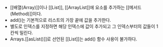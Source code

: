 - [[배열(Array)]]이나 [[List]], [[ArrayList]]에 요소를 추가하는 [[메서드(Method)]]이다.
- add()는 기본적으로 리스트의 가장 끝에 값을 추가한다.
- 별도로 인덱스를 지정하면 해당 인덱스에 값이 추가되고 그 인덱스부터의 값들이 1 칸씩 밀린다.
- Arrays.[[asList()]]로 선언된 [[List]]는 add() 함수 사용이 불가하다.

```java
```